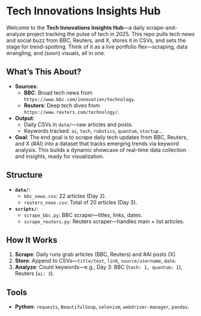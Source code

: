 # Tech Innovations Insights Hub

Welcome to the **Tech Innovations Insights Hub**—a daily scrape-and-analyze project tracking the pulse of tech in 2025. This repo pulls tech news and social buzz from BBC, Reuters, and X, stores it in CSVs, and sets the stage for trend-spotting. Think of it as a live portfolio flex—scraping, data wrangling, and (soon) visuals, all in one.

## What’s This About?

- **Sources**:
  - **BBC**: Broad tech news from `https://www.bbc.com/innovation/technology`.
  - **Reuters**: Deep tech dives from `https://www.reuters.com/technology/`.
- **Output**: 
  - Daily CSVs in `data/`—raw articles and posts.
  - Keywords tracked: `ai`, `tech`, `robotics`, `quantum`, `startup`...
- **Goal**:
    The end goal is to scrape daily tech updates from BBC, Reuters, and X (#AI) into a dataset that tracks emerging trends via keyword analysis. This builds a dynamic showcase of real-time data collection and insights, ready for visualization.

## Structure
- **`data/`**:
  - `bbc_news.csv`: 22 articles (Day 3).
  - `reuters_news.csv`: Total of 20 articles (Day 3).
- **`scripts/`**:
  - `scrape_bbc.py`: BBC scraper—titles, links, dates.
  - `scrape_reuters.py`: Reuters scraper—handles main + list articles.

## How It Works
1. **Scrape**: Daily runs grab articles (BBC, Reuters) and #AI posts (X).
2. **Store**: Append to CSVs—`title/text`, `link`, `source/username`, `date`.
3. **Analyze**: Count keywords—e.g., Day 3: BBC (`tech: 1, quantum: 1`), Reuters (`ai: 3`).

## Tools
- **Python**: `requests`, `BeautifulSoup`, `selenium`, `webdriver-manager`, `pandas`.